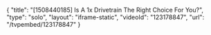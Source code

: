 {
    "title": "[1508440185] Is A 1x Drivetrain The Right Choice For You?",
    "type": "solo",
    "layout": "iframe-static",
    "videoId": "123178847",
    "url": "\/tvpembed\/123178847"
}